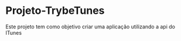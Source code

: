 # Projeto-TrybeTunes

Este projeto tem como objetivo criar uma aplicação utilizando a api do ITunes
